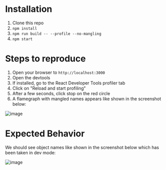 # Installation

1. Clone this repo
2. `npm install`
3. `npm run build -- --profile --no-mangling`
4. `npm start`

# Steps to reproduce

1. Open your browser to `http://localhost:3000`
2. Open the devtools
3. If installed, go to the React Developer Tools profiler tab
4. Click on "Reload and start profiling"
5. After a few seconds, click stop on the red circle
6. A flamegraph with mangled names appears like shown in the screenshot below:

![image](https://github.com/inside/no-mangling-option/assets/107884/95169a9a-c05a-4bc0-865d-917c45b386b3)

# Expected Behavior

We should see object names like shown in the screenshot below which has been taken in dev mode:

![image](https://github.com/inside/no-mangling-option/assets/107884/9b528de1-d615-498d-b2ca-20253b4a156e)

